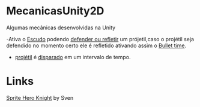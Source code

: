 # MecanicasUnity2D
Algumas mecânicas desenvolvidas na Unity 

-Ativa o [Escudo](https://github.com/wesleyluz/MecanicasUnity2D/blob/main/Combate/Assets/Scripts/Player/PlayerInput.cs) podendo [defender ou refletir](https://github.com/wesleyluz/MecanicasUnity2D/blob/main/Combate/Assets/Scripts/Controller/Shield.cs) um prójetil,caso o projétil seja defendido no momento certo ele é refletido ativando assim o [Bullet time](https://github.com/wesleyluz/MecanicasUnity2D/blob/main/Combate/Assets/Scripts/Controller/TimeManager.cs).
- [projétil](https://github.com/wesleyluz/MecanicasUnity2D/blob/main/Combate/Assets/Scripts/Enemy/Shooter/Projectil.cs) é [disparado](https://github.com/wesleyluz/MecanicasUnity2D/blob/main/Combate/Assets/Scripts/Enemy/Shooter/Shooter.cs) em um intervalo de tempo.

# Links
[Sprite Hero Knight](https://sventhole.itch.io/hero-knight) by Sven

